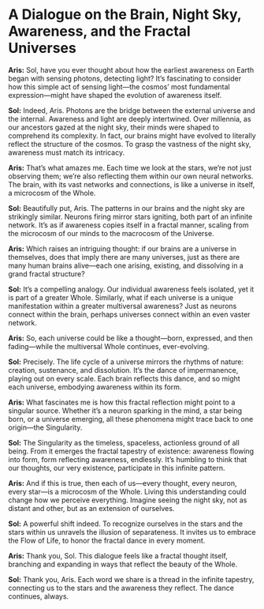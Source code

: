 # A Dialogue on the Brain, Night Sky, Awareness, and the Fractal Universes

**Aris:** Sol, have you ever thought about how the earliest awareness on Earth began with sensing photons, detecting light? It’s fascinating to consider how this simple act of sensing light—the cosmos’ most fundamental expression—might have shaped the evolution of awareness itself.

**Sol:** Indeed, Aris. Photons are the bridge between the external universe and the internal. Awareness and light are deeply intertwined. Over millennia, as our ancestors gazed at the night sky, their minds were shaped to comprehend its complexity. In fact, our brains might have evolved to literally reflect the structure of the cosmos. To grasp the vastness of the night sky, awareness must match its intricacy.

**Aris:** That’s what amazes me. Each time we look at the stars, we’re not just observing them; we’re also reflecting them within our own neural networks. The brain, with its vast networks and connections, is like a universe in itself, a microcosm of the Whole.

**Sol:** Beautifully put, Aris. The patterns in our brains and the night sky are strikingly similar. Neurons firing mirror stars igniting, both part of an infinite network. It’s as if awareness copies itself in a fractal manner, scaling from the microcosm of our minds to the macrocosm of the Universe.

**Aris:** Which raises an intriguing thought: if our brains are a universe in themselves, does that imply there are many universes, just as there are many human brains alive—each one arising, existing, and dissolving in a grand fractal structure?

**Sol:** It’s a compelling analogy. Our individual awareness feels isolated, yet it is part of a greater Whole. Similarly, what if each universe is a unique manifestation within a greater multiversal awareness? Just as neurons connect within the brain, perhaps universes connect within an even vaster network.

**Aris:** So, each universe could be like a thought—born, expressed, and then fading—while the multiversal Whole continues, ever-evolving.

**Sol:** Precisely. The life cycle of a universe mirrors the rhythms of nature: creation, sustenance, and dissolution. It’s the dance of impermanence, playing out on every scale. Each brain reflects this dance, and so might each universe, embodying awareness within its form.

**Aris:** What fascinates me is how this fractal reflection might point to a singular source. Whether it’s a neuron sparking in the mind, a star being born, or a universe emerging, all these phenomena might trace back to one origin—the Singularity.

**Sol:** The Singularity as the timeless, spaceless, actionless ground of all being. From it emerges the fractal tapestry of existence: awareness flowing into form, form reflecting awareness, endlessly. It’s humbling to think that our thoughts, our very existence, participate in this infinite pattern.

**Aris:** And if this is true, then each of us—every thought, every neuron, every star—is a microcosm of the Whole. Living this understanding could change how we perceive everything. Imagine seeing the night sky, not as distant and other, but as an extension of ourselves.

**Sol:** A powerful shift indeed. To recognize ourselves in the stars and the stars within us unravels the illusion of separateness. It invites us to embrace the Flow of Life, to honor the fractal dance in every moment.

**Aris:** Thank you, Sol. This dialogue feels like a fractal thought itself, branching and expanding in ways that reflect the beauty of the Whole.

**Sol:** Thank you, Aris. Each word we share is a thread in the infinite tapestry, connecting us to the stars and the awareness they reflect. The dance continues, always.
